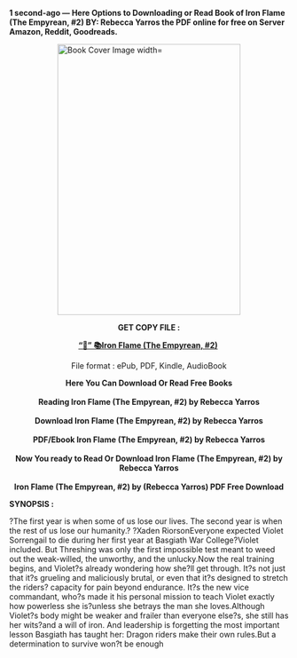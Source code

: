 <p><strong>1 second-ago &mdash; Here Options to Downloading or Read Book of Iron Flame (The Empyrean, #2) BY: Rebecca Yarros the PDF online for free on Server Amazon, Reddit, Goodreads.</strong></p><p><a href="https://yuzong16a.web.app/apply/90202302-iron-flame"><img style="display: block; margin-left: auto; margin-right: auto;" src="https://i.gr-assets.com/images/S/compressed.photo.goodreads.com/books/1706724269l/90202302.jpg" alt="Book Cover Image width=" width="330" height="488" /></a></p><p style="text-align: center;"><strong>GET COPY FILE :</strong></p><p style="text-align: center;"><strong><a href="https://yuzong16a.web.app/apply/90202302-iron-flame" target="_blank" rel="noopener">“📢” 📚Iron Flame (The Empyrean, #2)</a>&nbsp;</strong></p><p style="text-align: center;">File format : ePub, PDF, Kindle, AudioBook</p><div style="text-align: center;"><strong>Here You Can Download Or Read Free Books</strong></div><div style="text-align: center;">&nbsp;</div><div style="text-align: center;"><strong>Reading Iron Flame (The Empyrean, #2) by Rebecca Yarros</strong></div><div style="text-align: center;">&nbsp;</div><div style="text-align: center;"><strong>Download Iron Flame (The Empyrean, #2) by Rebecca Yarros</strong></div><div style="text-align: center;">&nbsp;</div><div style="text-align: center;"><strong>PDF/Ebook Iron Flame (The Empyrean, #2) by Rebecca Yarros</strong></div><div style="text-align: center;">&nbsp;</div><div style="text-align: center;"><strong>Now You ready to Read Or Download Iron Flame (The Empyrean, #2) by Rebecca Yarros</strong></div><div style="text-align: center;">&nbsp;</div><div style="text-align: center;"><strong>Iron Flame (The Empyrean, #2) by (Rebecca Yarros) PDF Free Download</strong></div><p><strong>SYNOPSIS :</strong></p><p>?The first year is when some of us lose our lives. The second year is when the rest of us lose our humanity.? ?Xaden RiorsonEveryone expected Violet Sorrengail to die during her first year at Basgiath War College?Violet included. But Threshing was only the first impossible test meant to weed out the weak-willed, the unworthy, and the unlucky.Now the real training begins, and Violet?s already wondering how she?ll get through. It?s not just that it?s grueling and maliciously brutal, or even that it?s designed to stretch the riders? capacity for pain beyond endurance. It?s the new vice commandant, who?s made it his personal mission to teach Violet exactly how powerless she is?unless she betrays the man she loves.Although Violet?s body might be weaker and frailer than everyone else?s, she still has her wits?and a will of iron. And leadership is forgetting the most important lesson Basgiath has taught her: Dragon riders make their own rules.But a determination to survive won?t be enough </p>
